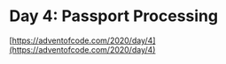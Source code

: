 # Day 4: Passport Processing

[https://adventofcode.com/2020/day/4](https://adventofcode.com/2020/day/4)
